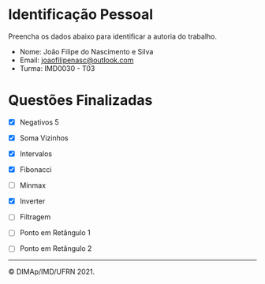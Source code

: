 ﻿# Identificação Pessoal

Preencha os dados abaixo para identificar a autoria do trabalho.

- Nome: João Filipe do Nascimento e Silva
- Email: joaofilipenasc@outlook.com
- Turma: IMD0030 - T03

# Questões Finalizadas

- [x] Negativos 5
- [x] Soma Vizinhos
- [x] Intervalos
- [x] Fibonacci
- [ ] Minmax
- [x] Inverter
- [ ] Filtragem
- [ ] Ponto em Retângulo 1
- [ ] Ponto em Retângulo 2


--------
&copy; DIMAp/IMD/UFRN 2021.
